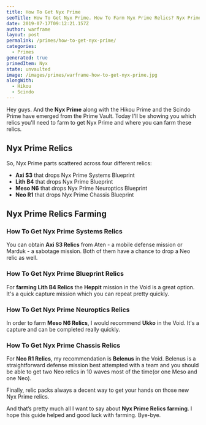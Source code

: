 ```yaml
---
title: How To Get Nyx Prime
seoTitle: How To Get Nyx Prime. How To Farm Nyx Prime Relics? Nyx Prime Unvaulted!
date: 2019-07-17T09:12:21.157Z
author: warframe
layout: post
permalink: /primes/how-to-get-nyx-prime/
categories:
  - Primes
generated: true
primedItem: Nyx
state: unvaulted
image: /images/primes/warframe-how-to-get-nyx-prime.jpg
alongWith:
  - Hikou
  - Scindo
---
```

<p>Hey guys. And the <strong>Nyx Prime</strong> along with the Hikou Prime and the Scindo Prime have emerged from the Prime Vault. Today I'll be showing you which relics you'll need to farm to get Nyx Prime and where you can farm these relics. </p><!--more--><h2>Nyx Prime Relics</h2><p>So, Nyx Prime parts scattered across four different relics:</p><ul><li><b>Axi S3</b> that drops Nyx Prime Systems Blueprint</li><li><b>Lith B4</b> that drops Nyx Prime Blueprint</li><li><b>Meso N6</b> that drops Nyx Prime Neuroptics Blueprint</li><li><b>Neo R1</b> that drops Nyx Prime Chassis Blueprint</li></ul><h2>Nyx Prime Relics Farming</h2><h3>How To Get Nyx Prime Systems Relics</h3><p>You can obtain <b>Axi S3 Relics</b> from Aten - a mobile defense mission or Marduk - a sabotage mission. Both of them have a chance to drop a Neo relic as well.</p><h3>How To Get Nyx Prime Blueprint Relics</h3><p>For <strong>farming Lith B4 Relics</strong> the <b>Heppit</b> mission in the Void is a great option. It's a quick capture mission which you can repeat pretty quickly.</p><h3>How To Get Nyx Prime Neuroptics Relics</h3><p>In order to farm <b>Meso N6 Relics</b>, I would recommend <b>Ukko</b> in the Void. It's a capture and can be completed really quickly.</p><h3>How To Get Nyx Prime Chassis Relics</h3><p>For <b>Neo R1 Relics</b>, my recommendation is <b>Belenus</b> in the Void. Belenus is a straightforward defense mission best attempted with a team and you should be able to get two Neo relics in 10 waves most of the time(or one Meso and one Neo).</p><p>Finally, relic packs always a decent way to get your hands on those new Nyx Prime relics.</p><p>And that’s pretty much all I want to say about <strong>Nyx Prime Relics farming</strong>. I hope this guide helped and good luck with farming. Bye-bye.</p>
